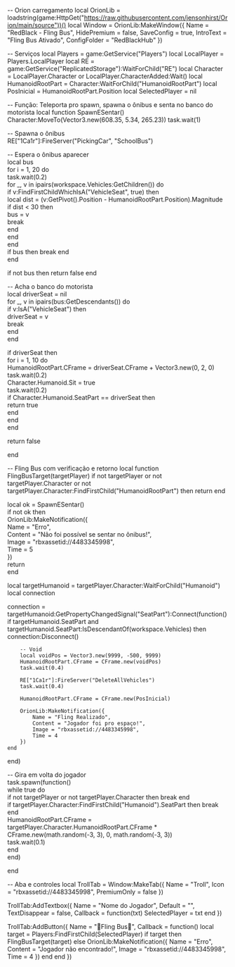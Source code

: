 -- Orion carregamento
local OrionLib = loadstring(game:HttpGet("https://raw.githubusercontent.com/jensonhirst/Orion/main/source"))()
local Window = OrionLib:MakeWindow({
Name = "RedBlack - Fling Bus",
HidePremium = false,
SaveConfig = true,
IntroText = "Fling Bus Ativado",
ConfigFolder = "RedBlackHub"
})

-- Serviços
local Players = game:GetService("Players")
local LocalPlayer = Players.LocalPlayer
local RE = game:GetService("ReplicatedStorage"):WaitForChild("RE")
local Character = LocalPlayer.Character or LocalPlayer.CharacterAdded:Wait()
local HumanoidRootPart = Character:WaitForChild("HumanoidRootPart")
local PosInicial = HumanoidRootPart.Position
local SelectedPlayer = nil

-- Função: Teleporta pro spawn, spawna o ônibus e senta no banco do motorista
local function SpawnESentar()
Character:MoveTo(Vector3.new(608.35, 5.34, 265.23))
task.wait(1)

-- Spawna o ônibus  
RE["1Ca1r"]:FireServer("PickingCar", "SchoolBus")  

-- Espera o ônibus aparecer  
local bus  
for i = 1, 20 do  
    task.wait(0.2)  
    for _, v in ipairs(workspace.Vehicles:GetChildren()) do  
        if v:FindFirstChildWhichIsA("VehicleSeat", true) then  
            local dist = (v:GetPivot().Position - HumanoidRootPart.Position).Magnitude  
            if dist < 30 then  
                bus = v  
                break  
            end  
        end  
    end  
    if bus then break end  
end  

if not bus then return false end  

-- Acha o banco do motorista  
local driverSeat = nil  
for _, v in ipairs(bus:GetDescendants()) do  
    if v:IsA("VehicleSeat") then  
        driverSeat = v  
        break  
    end  
end  

if driverSeat then  
    for i = 1, 10 do  
        HumanoidRootPart.CFrame = driverSeat.CFrame + Vector3.new(0, 2, 0)  
        task.wait(0.2)  
        Character.Humanoid.Sit = true  
        task.wait(0.2)  
        if Character.Humanoid.SeatPart == driverSeat then  
            return true  
        end  
    end  
end  

return false

end

-- Fling Bus com verificação e retorno
local function FlingBusTarget(targetPlayer)
if not targetPlayer or not targetPlayer.Character or not targetPlayer.Character:FindFirstChild("HumanoidRootPart") then return end

local ok = SpawnESentar()  
if not ok then  
    OrionLib:MakeNotification({  
        Name = "Erro",  
        Content = "Não foi possível se sentar no ônibus!",  
        Image = "rbxassetid://4483345998",  
        Time = 5  
    })  
    return  
end  

local targetHumanoid = targetPlayer.Character:WaitForChild("Humanoid")  
local connection  

connection = targetHumanoid:GetPropertyChangedSignal("SeatPart"):Connect(function()  
    if targetHumanoid.SeatPart and targetHumanoid.SeatPart:IsDescendantOf(workspace.Vehicles) then  
        connection:Disconnect()  

        -- Void  
        local voidPos = Vector3.new(9999, -500, 9999)  
        HumanoidRootPart.CFrame = CFrame.new(voidPos)  
        task.wait(0.4)  

        RE["1Ca1r"]:FireServer("DeleteAllVehicles")  
        task.wait(0.4)  

        HumanoidRootPart.CFrame = CFrame.new(PosInicial)  

        OrionLib:MakeNotification({  
            Name = "Fling Realizado",  
            Content = "Jogador foi pro espaço!",  
            Image = "rbxassetid://4483345998",  
            Time = 4  
        })  
    end  
end)  

-- Gira em volta do jogador  
task.spawn(function()  
    while true do  
        if not targetPlayer or not targetPlayer.Character then break end  
        if targetPlayer.Character:FindFirstChild("Humanoid").SeatPart then break end  
        HumanoidRootPart.CFrame = targetPlayer.Character.HumanoidRootPart.CFrame * CFrame.new(math.random(-3, 3), 0, math.random(-3, 3))  
        task.wait(0.1)  
    end  
end)

end

-- Aba e controles
local TrollTab = Window:MakeTab({
Name = "Troll",
Icon = "rbxassetid://4483345998",
PremiumOnly = false
})

TrollTab:AddTextbox({
Name = "Nome do Jogador",
Default = "",
TextDisappear = false,
Callback = function(txt)
SelectedPlayer = txt
end
})

TrollTab:AddButton({
Name = "🎩Fling Bus🚋",
Callback = function()
local target = Players:FindFirstChild(SelectedPlayer)
if target then
FlingBusTarget(target)
else
OrionLib:MakeNotification({
Name = "Erro",
Content = "Jogador não encontrado!",
Image = "rbxassetid://4483345998",
Time = 4
})
end
end
})
